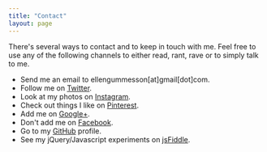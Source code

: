 ```yaml
---
title: "Contact"
layout: page
---
```


There's several ways to contact and to keep in touch with me. Feel free to use any of the following channels to either read, rant, rave or to simply talk to me.

- Send me an email to ellengummesson[at]gmail[dot]com.
- Follow me on [Twitter](https://twitter.com/pratnarkoman).
- Look at my photos on [Instagram](http://instagram.com/pratnarkoman/).
- Check out things I like on [Pinterest](http://www.pinterest.com/gummesson/).
- Add me on [Google+](https://plus.google.com/108569513108478415869).
- Don't add me on [Facebook](http://www.facebook.com/ellen.gummesson).
- Go to my [GitHub](https://github.com/gummesson) profile.
- See my jQuery/Javascript experiments on [jsFiddle](http://jsfiddle.net/user/gummesson/fiddles/).
